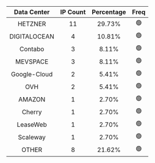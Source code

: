 | Data Center | IP Count | Percentage | Freq |
|:------------:|:--------:|:-----------:|:-----:|
| HETZNER | 11 | 29.73% | 🟢 |
| DIGITALOCEAN | 4 | 10.81% | 🟢 |
| Contabo | 3 | 8.11% | 🟢 |
| MEVSPACE | 3 | 8.11% | 🟢 |
| Google-Cloud | 2 | 5.41% | 🟢 |
| OVH | 2 | 5.41% | 🟢 |
| AMAZON | 1 | 2.70% | 🟢 |
| Cherry | 1 | 2.70% | 🟢 |
| LeaseWeb | 1 | 2.70% | 🟢 |
| Scaleway | 1 | 2.70% | 🟢 |
| OTHER | 8 | 21.62% | 🟢 |